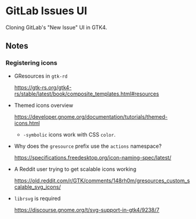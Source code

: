# GitLab Issues UI

Cloning GitLab's "New Issue" UI in GTK4.

## Notes

### Registering icons

* GResources in `gtk-rd`

  <https://gtk-rs.org/gtk4-rs/stable/latest/book/composite_templates.html#resources>

* Themed icons overview

  <https://developer.gnome.org/documentation/tutorials/themed-icons.html>

  * `-symbolic` icons work with CSS `color`.

* Why does the `gresource` prefix use the `actions` namespace?

  <https://specifications.freedesktop.org/icon-naming-spec/latest/>

* A Reddit user trying to get scalable icons working

  <https://old.reddit.com/r/GTK/comments/148rh0m/gresources_custom_scalable_svg_icons/>

* `librsvg` is required

  <https://discourse.gnome.org/t/svg-support-in-gtk4/9238/7>
